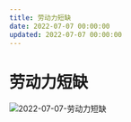 ```yaml
---
title: 劳动力短缺
date: 2022-07-07 00:00:00
updated: 2022-07-07 00:00:00
---
```


# 劳动力短缺

![2022-07-07-劳动力短缺](assets/2022-07-07-劳动力短缺.png)

